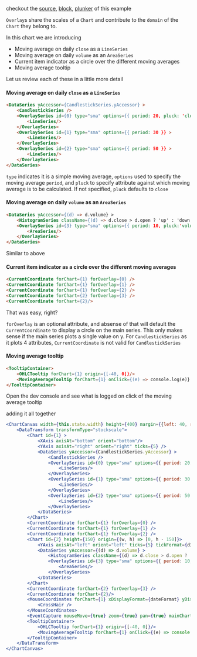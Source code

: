 checkout the [source](https://gist.github.com/rrag/a27298bb7ae613d48ba2), [block](http://bl.ocks.org/rrag/a27298bb7ae613d48ba2), [plunker](http://plnkr.co/edit/gist:a27298bb7ae613d48ba2?p=preview) of this example

`Overlay`s share the scales of a `Chart` and contribute to the `domain` of the `Chart` they belong to.

In this chart we are introducing 

- Moving average on daily `close` as a `LineSeries`
- Moving average on daily `volume` as an `AreaSeries`
- Current item indicator as a circle over the different moving averages
- Moving average tooltip

Let us review each of these in a little more detail

#### Moving average on daily `close` as a `LineSeries`

```html
<DataSeries yAccessor={CandlestickSeries.yAccessor} >
	<CandlestickSeries />
	<OverlaySeries id={0} type="sma" options={{ period: 20, pluck: 'close' }}>
		<LineSeries/>
	</OverlaySeries>
	<OverlaySeries id={1} type="sma" options={{ period: 30 }} >
		<LineSeries/>
	</OverlaySeries>
	<OverlaySeries id={2} type="sma" options={{ period: 50 }} >
		<LineSeries/>
	</OverlaySeries>
</DataSeries>
```

`type` indicates it is a simple moving average, `options` used to specify the moving average `period`, and `pluck` to specify attribute against which moving average is to be calculated. If not specified, `pluck` defaults to `close`

#### Moving average on daily `volume` as an `AreaSeries`

```html
<DataSeries yAccessor={(d) => d.volume} >
	<HistogramSeries className={(d) => d.close > d.open ? 'up' : 'down'} />
	<OverlaySeries id={3} type="sma" options={{ period: 10, pluck:'volume' }} >
		<AreaSeries/>
	</OverlaySeries>
</DataSeries>
```

Similar to above

#### Current item indicator as a circle over the different moving averages

```html
<CurrentCoordinate forChart={1} forOverlay={0} />
<CurrentCoordinate forChart={1} forOverlay={1} />
<CurrentCoordinate forChart={1} forOverlay={2} />
<CurrentCoordinate forChart={2} forOverlay={3} />
<CurrentCoordinate forChart={2}/>
```

That was easy, right?

`forOverlay` is an optional attribute, and absense of that will default the `CurrentCoordinate` to display a circle on the main series. This only makes sense if the main series plots a single value on y. For `CandlestickSeries` as it plots 4 attributes, `CurrentCoordinate` is not valid for `CandlestickSeries`

#### Moving average tooltip

```html
<TooltipContainer>
	<OHLCTooltip forChart={1} origin={[-40, 0]}/>
	<MovingAverageTooltip forChart={1} onClick={(e) => console.log(e)} origin={[-38, 15]}/>
</TooltipContainer>
```

Open the dev console and see what is logged on click of the moving average tooltip

adding it all together

```jsx
<ChartCanvas width={this.state.width} height={400} margin={{left: 40, right: 70, top:10, bottom: 30}} data={data}>
	<DataTransform transformType="stockscale">
		<Chart id={1} >
			<XAxis axisAt="bottom" orient="bottom"/>
			<YAxis axisAt="right" orient="right" ticks={5} />
			<DataSeries yAccessor={CandlestickSeries.yAccessor} >
				<CandlestickSeries />
				<OverlaySeries id={0} type="sma" options={{ period: 20, pluck: 'close' }}>
					<LineSeries/>
				</OverlaySeries>
				<OverlaySeries id={1} type="sma" options={{ period: 30 }} >
					<LineSeries/>
				</OverlaySeries>
				<OverlaySeries id={2} type="sma" options={{ period: 50 }} >
					<LineSeries/>
				</OverlaySeries>
			</DataSeries>
		</Chart>
		<CurrentCoordinate forChart={1} forOverlay={0} />
		<CurrentCoordinate forChart={1} forOverlay={1} />
		<CurrentCoordinate forChart={1} forOverlay={2} />
		<Chart id={2} height={150} origin={(w, h) => [0, h - 150]}>
			<YAxis axisAt="left" orient="left" ticks={5} tickFormat={d3.format("s")}/>
			<DataSeries yAccessor={(d) => d.volume} >
				<HistogramSeries className={(d) => d.close > d.open ? 'up' : 'down'} />
				<OverlaySeries id={3} type="sma" options={{ period: 10, pluck:'volume' }} >
					<AreaSeries/>
				</OverlaySeries>
			</DataSeries>
		</Chart>
		<CurrentCoordinate forChart={2} forOverlay={3} />
		<CurrentCoordinate forChart={2}/>
		<MouseCoordinates forChart={1} xDisplayFormat={dateFormat} yDisplayFormat={(y) => y.toFixed(2)}>
			<CrossHair />
		</MouseCoordinates>
		<EventCapture mouseMove={true} zoom={true} pan={true} mainChart={1} defaultFocus={false} />
		<TooltipContainer>
			<OHLCTooltip forChart={1} origin={[-40, 0]}/>
			<MovingAverageTooltip forChart={1} onClick={(e) => console.log(e)} origin={[-38, 15]}/>
		</TooltipContainer>
	</DataTransform>
</ChartCanvas>
```